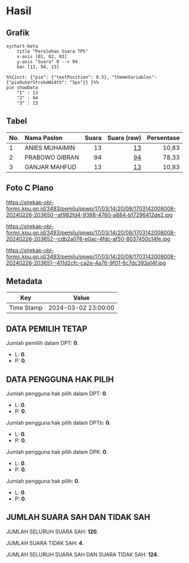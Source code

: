 # Hasil

## Grafik

```mermaid
xychart-beta
    title "Perolehan Suara TPS"
    x-axis [01, 02, 03]
    y-axis "Suara" 0 --> 94
    bar [13, 94, 13]
```

```mermaid
%%{init: {"pie": {"textPosition": 0.5}, "themeVariables": {"pieOuterStrokeWidth": "5px"}} }%%
pie showData
    "1" : 13
    "2" : 94
    "3" : 13
```

## Tabel

| No. | Nama Paslon    | Suara | Suara (raw) | Persentase |
|:--- |:-------------- | -----:| -----------:| ----------:|
| 1   | ANIES MUHAIMIN | 13    | [13][p-1]   | 10,83      |
| 2   | PRABOWO GIBRAN | 94    | [94][p-2]   | 78,33      |
| 3   | GANJAR MAHFUD  | 13    | [13][p-3]   | 10,83      |


[p-1]: https://github.com/gigit-pemilu/pemilu-2024-17-bengkulu/blob/main/pilpres/hitung-suara/sub/17-bengkulu/sub/03-bengkulu-utara/sub/14-putri-hijau/sub/2008-pasar-sebelat/sub/008-tps/sub/paslon-1.txt
[p-2]: https://github.com/gigit-pemilu/pemilu-2024-17-bengkulu/blob/main/pilpres/hitung-suara/sub/17-bengkulu/sub/03-bengkulu-utara/sub/14-putri-hijau/sub/2008-pasar-sebelat/sub/008-tps/sub/paslon-2.txt
[p-3]: https://github.com/gigit-pemilu/pemilu-2024-17-bengkulu/blob/main/pilpres/hitung-suara/sub/17-bengkulu/sub/03-bengkulu-utara/sub/14-putri-hijau/sub/2008-pasar-sebelat/sub/008-tps/sub/paslon-3.txt

## Foto C Plano

https://sirekap-obj-formc.kpu.go.id/3493/pemilu/ppwp/17/03/14/20/08/1703142008008-20240226-203650--af982fd4-9388-4760-a884-b17296412de2.jpg

https://sirekap-obj-formc.kpu.go.id/3493/pemilu/ppwp/17/03/14/20/08/1703142008008-20240226-203652--cdb2a078-e0ac-4fdc-af50-8037450c14fe.jpg

https://sirekap-obj-formc.kpu.go.id/3493/pemilu/ppwp/17/03/14/20/08/1703142008008-20240226-203651--411d2cfc-ca2e-4a76-9f01-6c7dc393a14f.jpg


## Metadata

| Key        | Value               |
| ---------- | ------------------- |
| Time Stamp | 2024-03-02 23:00:00 |


## DATA PEMILIH TETAP

Jumlah pemilih dalam DPT: **0**.
 * L: **0**.
 * P: **0**.

## DATA PENGGUNA HAK PILIH

Jumlah pengguna hak pilih dalam DPT: **0**.
 * L: **0**.
 * P: **0**.

Jumlah pengguna hak pilih dalam DPTb: **0**.
 * L: **0**.
 * P: **0**.

Jumlah pengguna hak pilih dalam DPK: **0**.
 * L: **0**.
 * P: **0**.

Jumlah pengguna hak pilih: **0**.
 * L: **0**.
 * P: **0**.

## JUMLAH SUARA SAH DAN TIDAK SAH

JUMLAH SELURUH SUARA SAH: **120**.

JUMLAH SUARA TIDAK SAH: **4**.

JUMLAH SELURUH SUARA SAH DAN SUARA TIDAK SAH: **124**.


